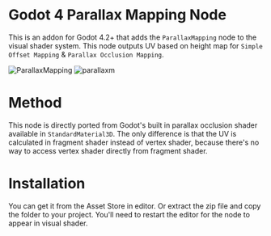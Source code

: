 # Godot 4 Parallax Mapping Node
This is an addon for Godot 4.2+ that adds the `ParallaxMapping` node to the visual shader system. This node outputs UV based on height map for `Simple Offset Mapping` & `Parallax Occlusion Mapping`.

![ParallaxMapping](https://github.com/user-attachments/assets/f6111926-ebba-4a85-ad95-d945d6b52fb8)
![parallaxm](https://github.com/user-attachments/assets/206f36d6-30f4-4b19-bc97-15dbec9673f2)

# Method
This node is directly ported from Godot's built in parallax occlusion shader available in `StandardMaterial3D`. The only difference is that the UV is calculated in fragment shader instead of vertex shader, because there's no way to access vertex shader directly from fragment shader.

# Installation
You can get it from the Asset Store in editor. Or extract the zip file and copy the folder to your project. You'll need to restart the editor for the node to appear in visual shader.
